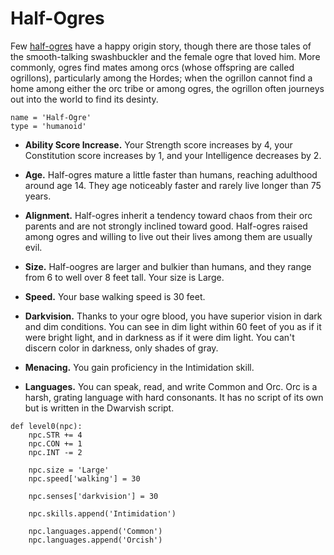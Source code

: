 # Half-Ogres
Few [half-ogres](../Creatures/Ogres.md#half-ogre) have a happy origin story, though there are those tales of the smooth-talking swashbuckler and the female ogre that loved him. More commonly, ogres find mates among orcs (whose offspring are called ogrillons), particularly among the Hordes; when the ogrillon cannot find a home among either the orc tribe or among ogres, the ogrillon often journeys out into the world to find its desinty.

```
name = 'Half-Ogre'
type = 'humanoid'
```

* **Ability Score Increase.** Your Strength score increases by 4, your Constitution score increases by 1, and your Intelligence decreases by 2.

* **Age.** Half-ogres mature a little faster than humans, reaching adulthood around age 14. They age noticeably faster and rarely live longer than 75 years.

* **Alignment.** Half-ogres inherit a tendency toward chaos from their orc parents and are not strongly inclined toward good. Half-ogres raised among ogres and willing to live out their lives among them are usually evil.

* **Size.** Half-oogres are larger and bulkier than humans, and they range from 6 to well over 8 feet tall. Your size is Large.

* **Speed.** Your base walking speed is 30 feet.

* **Darkvision.** Thanks to your ogre blood, you have superior vision in dark and dim conditions. You can see in dim light within 60 feet of you as if it were bright light, and in darkness as if it were dim light. You can't discern color in darkness, only shades of gray.

* **Menacing.** You gain proficiency in the Intimidation skill.

* **Languages.** You can speak, read, and write Common and Orc. Orc is a harsh, grating language with hard consonants. It has no script of its own but is written in the Dwarvish script.

```
def level0(npc):
    npc.STR += 4
    npc.CON += 1
    npc.INT -= 2

    npc.size = 'Large'
    npc.speed['walking'] = 30

    npc.senses['darkvision'] = 30

    npc.skills.append('Intimidation')

    npc.languages.append('Common')
    npc.languages.append('Orcish')
```
